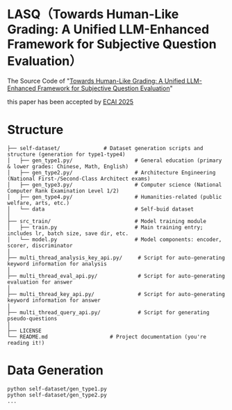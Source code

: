 # LASQ（Towards Human-Like Grading: A Unified LLM-Enhanced Framework for Subjective Question Evaluation）

The Source Code of "[Towards Human-Like Grading: A Unified LLM-Enhanced Framework for Subjective Question Evaluation](https://arxiv.org/abs/2510.07912)"
 
this paper has been accepted by [ECAI 2025](https://ecai2025.org/accepted-papers/)

# Structure

```text
├── self-dataset/              # Dataset generation scripts and structure (generation for type1-type4)
│   ├── gen_type1.py/                    # General education (primary & lower grades: Chinese, Math, English)
│   ├── gen_type2.py/                    # Architecture Engineering (National First-/Second-Class Architect exams)
│   ├── gen_type3.py/                    # Computer science (National Computer Rank Examination Level 1/2)
│   ├── gen_type4.py/                    # Humanities-related (public welfare, arts, etc.)  
│   └── data                             # Self-buid dataset
│
├── src_train/                           # Model training module
│   ├── train.py                         # Main training entry; includes lr, batch size, save dir, etc.
│   └── model.py                         # Model components: encoder, scorer, discriminator
│
├── multi_thread_analysis_key_api.py/     # Script for auto-generating keyword information for analysis
│
├── multi_thread_eval_api.py/             # Script for auto-generating evaluation for answer
│
├── multi_thread_key_api.py/              # Script for auto-generating keyword information for answer
│
├── multi_thread_query_api.py/            # Script for generating pseudo-questions
│
├── LICENSE
└── README.md                    # Project documentation (you're reading it!)
```

# Data Generation

```text
python self-dataset/gen_type1.py
python self-dataset/gen_type2.py
...
```

